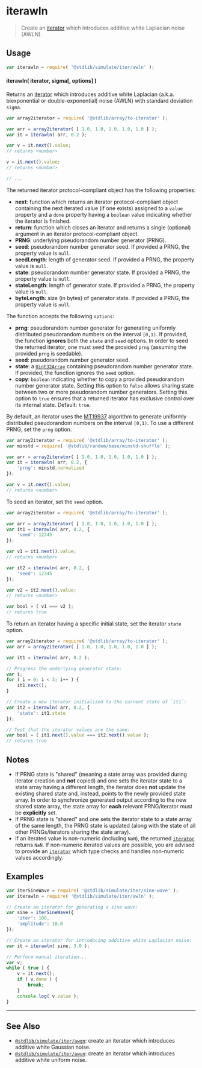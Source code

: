 <!--

@license Apache-2.0

Copyright (c) 2019 The Stdlib Authors.

Licensed under the Apache License, Version 2.0 (the "License");
you may not use this file except in compliance with the License.
You may obtain a copy of the License at

   http://www.apache.org/licenses/LICENSE-2.0

Unless required by applicable law or agreed to in writing, software
distributed under the License is distributed on an "AS IS" BASIS,
WITHOUT WARRANTIES OR CONDITIONS OF ANY KIND, either express or implied.
See the License for the specific language governing permissions and
limitations under the License.

-->

# iterawln

> Create an [iterator][mdn-iterator-protocol] which introduces additive white Laplacian noise (AWLN).

<section class="intro">

</section>

<!-- /.intro -->

<!-- Package usage documentation. -->

<section class="usage">

## Usage

```javascript
var iterawln = require( '@stdlib/simulate/iter/awln' );
```

#### iterawln( iterator, sigma\[, options] )

Returns an [iterator][mdn-iterator-protocol] which introduces additive white Laplacian (a.k.a. biexponential or double-exponential) noise (AWLN) with standard deviation `sigma`.

```javascript
var array2iterator = require( '@stdlib/array/to-iterator' );

var arr = array2iterator( [ 1.0, 1.0, 1.0, 1.0, 1.0 ] );
var it = iterawln( arr, 0.2 );

var v = it.next().value;
// returns <number>

v = it.next().value;
// returns <number>

// ...
```

The returned iterator protocol-compliant object has the following properties:

-   **next**: function which returns an iterator protocol-compliant object containing the next iterated value (if one exists) assigned to a `value` property and a `done` property having a `boolean` value indicating whether the iterator is finished.
-   **return**: function which closes an iterator and returns a single (optional) argument in an iterator protocol-compliant object.
-   **PRNG**: underlying pseudorandom number generator (PRNG).
-   **seed**: pseudorandom number generator seed. If provided a PRNG, the property value is `null`.
-   **seedLength**: length of generator seed. If provided a PRNG, the property value is `null`.
-   **state**: pseudorandom number generator state. If provided a PRNG, the property value is `null`.
-   **stateLength**: length of generator state. If provided a PRNG, the property value is `null`.
-   **byteLength**: size (in bytes) of generator state. If provided a PRNG, the property value is `null`.

The function accepts the following `options`:

-   **prng**: pseudorandom number generator for generating uniformly distributed pseudorandom numbers on the interval `[0,1)`. If provided, the function **ignores** both the `state` and `seed` options. In order to seed the returned iterator, one must seed the provided `prng` (assuming the provided `prng` is seedable).
-   **seed**: pseudorandom number generator seed.
-   **state**: a [`Uint32Array`][@stdlib/array/uint32] containing pseudorandom number generator state. If provided, the function ignores the `seed` option.
-   **copy**: `boolean` indicating whether to copy a provided pseudorandom number generator state. Setting this option to `false` allows sharing state between two or more pseudorandom number generators. Setting this option to `true` ensures that a returned iterator has exclusive control over its internal state. Default: `true`.

By default, an iterator uses the [MT19937][@stdlib/random/base/mt19937] algorithm to generate uniformly distributed pseudorandom numbers on the interval `[0,1)`. To use a different PRNG, set the `prng` option.

```javascript
var array2iterator = require( '@stdlib/array/to-iterator' );
var minstd = require( '@stdlib/random/base/minstd-shuffle' );

var arr = array2iterator( [ 1.0, 1.0, 1.0, 1.0, 1.0 ] );
var it = iterawln( arr, 0.2, {
    'prng': minstd.normalized
});

var v = it.next().value;
// returns <number>
```

To seed an iterator, set the `seed` option.

```javascript
var array2iterator = require( '@stdlib/array/to-iterator' );

var arr = array2iterator( [ 1.0, 1.0, 1.0, 1.0, 1.0 ] );
var it1 = iterawln( arr, 0.2, {
    'seed': 12345
});

var v1 = it1.next().value;
// returns <number>

var it2 = iterawln( arr, 0.2, {
    'seed': 12345
});

var v2 = it2.next().value;
// returns <number>

var bool = ( v1 === v2 );
// returns true
```

To return an iterator having a specific initial state, set the iterator `state` option.

```javascript
var array2iterator = require( '@stdlib/array/to-iterator' );
var arr = array2iterator( [ 1.0, 1.0, 1.0, 1.0, 1.0 ] );

var it1 = iterawln( arr, 0.2 );

// Progress the underlying generator state:
var i;
for ( i = 0; i < 3; i++ ) {
    it1.next();
}

// Create a new iterator initialized to the current state of `it1`:
var it2 = iterawln( arr, 0.2, {
    'state': it1.state
});

// Test that the iterator values are the same:
var bool = ( it1.next().value === it2.next().value );
// returns true
```

</section>

<!-- /.usage -->

<!-- Package usage notes. Make sure to keep an empty line after the `section` element and another before the `/section` close. -->

<section class="notes">

## Notes

-   If PRNG state is "shared" (meaning a state array was provided during iterator creation and **not** copied) and one sets the iterator state to a state array having a different length, the iterator does **not** update the existing shared state and, instead, points to the newly provided state array. In order to synchronize generated output according to the new shared state array, the state array for **each** relevant PRNG/iterator must be **explicitly** set.
-   If PRNG state is "shared" and one sets the iterator state to a state array of the same length, the PRNG state is updated (along with the state of all other PRNGs/iterators sharing the state array).
-   If an iterated value is non-numeric (including `NaN`), the returned [`iterator`][mdn-iterator-protocol] returns `NaN`. If non-numeric iterated values are possible, you are advised to provide an [`iterator`][mdn-iterator-protocol] which type checks and handles non-numeric values accordingly.

</section>

<!-- /.notes -->

<!-- Package usage examples. -->

<section class="examples">

## Examples

<!-- eslint no-undef: "error" -->

```javascript
var iterSineWave = require( '@stdlib/simulate/iter/sine-wave' );
var iterawln = require( '@stdlib/simulate/iter/awln' );

// Create an iterator for generating a sine wave:
var sine = iterSineWave({
    'iter': 100,
    'amplitude': 10.0
});

// Create an iterator for introducing additive white Laplacian noise:
var it = iterawln( sine, 3.0 );

// Perform manual iteration...
var v;
while ( true ) {
    v = it.next();
    if ( v.done ) {
        break;
    }
    console.log( v.value );
}
```

</section>

<!-- /.examples -->

<!-- Section to include cited references. If references are included, add a horizontal rule *before* the section. Make sure to keep an empty line after the `section` element and another before the `/section` close. -->

<section class="references">

</section>

<!-- /.references -->

<!-- Section for related `stdlib` packages. Do not manually edit this section, as it is automatically populated. -->

<section class="related">

* * *

## See Also

-   <span class="package-name">[`@stdlib/simulate/iter/awgn`][@stdlib/simulate/iter/awgn]</span><span class="delimiter">: </span><span class="description">create an iterator which introduces additive white Gaussian noise.</span>
-   <span class="package-name">[`@stdlib/simulate/iter/awun`][@stdlib/simulate/iter/awun]</span><span class="delimiter">: </span><span class="description">create an iterator which introduces additive white uniform noise.</span>

</section>

<!-- /.related -->

<!-- Section for all links. Make sure to keep an empty line after the `section` element and another before the `/section` close. -->

<section class="links">

[mdn-iterator-protocol]: https://developer.mozilla.org/en-US/docs/Web/JavaScript/Reference/Iteration_protocols#The_iterator_protocol

[@stdlib/array/uint32]: https://github.com/stdlib-js/stdlib/tree/develop/lib/node_modules/%40stdlib/array/uint32

[@stdlib/random/base/mt19937]: https://github.com/stdlib-js/stdlib/tree/develop/lib/node_modules/%40stdlib/random/base/mt19937

<!-- <related-links> -->

[@stdlib/simulate/iter/awgn]: https://github.com/stdlib-js/stdlib/tree/develop/lib/node_modules/%40stdlib/simulate/iter/awgn

[@stdlib/simulate/iter/awun]: https://github.com/stdlib-js/stdlib/tree/develop/lib/node_modules/%40stdlib/simulate/iter/awun

<!-- </related-links> -->

</section>

<!-- /.links -->
